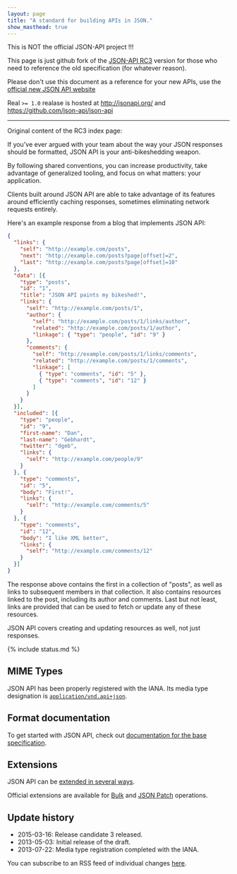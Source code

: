```yaml
---
layout: page
title: "A standard for building APIs in JSON."
show_masthead: true
---
```


This is NOT the official JSON-API project !!!

This page is just github fork of the [JSON-API RC3](https://github.com/equivalent/json-api-RC3)
version for those who need to reference the old specification (for whatever reason).

Please don't use this document as a reference for your new APIs,
use the [official new JSON API website](http://jsonapi.org/)

Real `>= 1.0` realase is hosted at http://jsonapi.org/ and https://github.com/json-api/json-api

-------------------------------------------------------------------------------------------------

Original content of the RC3 index page:

If you've ever argued with your team about the way your JSON responses
should be formatted, JSON API is your anti-bikeshedding weapon.

By following shared conventions, you can increase productivity,
take advantage of generalized tooling, and focus on what
matters: your application.

Clients built around JSON API are able to take
advantage of its features around efficiently caching responses,
sometimes eliminating network requests entirely.

Here's an example response from a blog that implements JSON API:

```json
{
  "links": {
    "self": "http://example.com/posts",
    "next": "http://example.com/posts?page[offset]=2",
    "last": "http://example.com/posts?page[offset]=10"
  },
  "data": [{
    "type": "posts",
    "id": "1",
    "title": "JSON API paints my bikeshed!",
    "links": {
      "self": "http://example.com/posts/1",
      "author": {
        "self": "http://example.com/posts/1/links/author",
        "related": "http://example.com/posts/1/author",
        "linkage": { "type": "people", "id": "9" }
      },
      "comments": {
        "self": "http://example.com/posts/1/links/comments",
        "related": "http://example.com/posts/1/comments",
        "linkage": [
          { "type": "comments", "id": "5" },
          { "type": "comments", "id": "12" }
        ]
      }
    }
  }],
  "included": [{
    "type": "people",
    "id": "9",
    "first-name": "Dan",
    "last-name": "Gebhardt",
    "twitter": "dgeb",
    "links": {
      "self": "http://example.com/people/9"
    }
  }, {
    "type": "comments",
    "id": "5",
    "body": "First!",
    "links": {
      "self": "http://example.com/comments/5"
    }
  }, {
    "type": "comments",
    "id": "12",
    "body": "I like XML better",
    "links": {
      "self": "http://example.com/comments/12"
    }
  }]
}
```

The response above contains the first in a collection of "posts", as well as
links to subsequent members in that collection. It also contains resources
linked to the post, including its author and comments. Last but not least,
links are provided that can be used to fetch or update any of these
resources.

JSON API covers creating and updating resources as well, not just responses.

{% include status.md %}

## MIME Types <a href="#mime-types" id="mime-types" class="headerlink"></a>

JSON API has been properly registered with the IANA. Its media
type designation is [`application/vnd.api+json`](http://www.iana.org/assignments/media-types/application/vnd.api+json).

## Format documentation <a href="#format-documentation" id="format-documentation" class="headerlink"></a>

To get started with JSON API, check out [documentation for the base
specification](/format).

## Extensions <a href="#extensions" id="extensions" class="headerlink"></a>

JSON API can be [extended in several ways](/extensions).

Official extensions are available for [Bulk](/extensions/bulk/) and
[JSON Patch](/extensions/jsonpatch/) operations.

## Update history <a href="#update-history" id="update-history" class="headerlink"></a>

- 2015-03-16: Release candidate 3 released.
- 2013-05-03: Initial release of the draft.
- 2013-07-22: Media type registration completed with the IANA.

You can subscribe to an RSS feed of individual changes [here](https://github.com/json-api/json-api/commits.atom).
